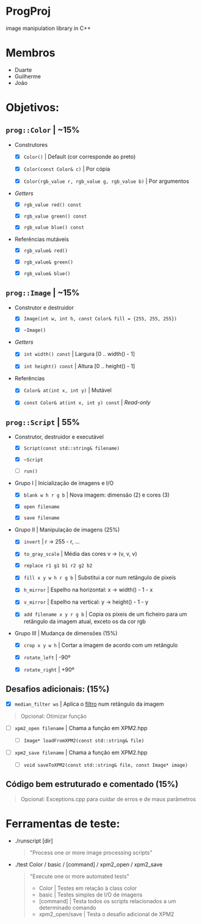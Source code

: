 # ProgProj
image manipulation library in C++

# Membros
- Duarte 
- Guilherme
- João

# Objetivos:

## `prog::Color` | ~15%

* Construtores

  - [X] `Color()` | Default (cor corresponde ao preto)
  
  - [X] `Color(const Color& c)` | Por cópia
  
  - [X] `Color(rgb_value r, rgb_value g, rgb_value b)` | Por argumentos
* *Getters*

  - [X] `rgb_value red() const`
  
  - [X] `rgb_value green() const`
  
  - [X] `rgb_value blue() const`
* Referências mutáveis

  - [X] `rgb_value& red()`
  
  - [X] `rgb_value& green()`
  
  - [X] `rgb_value& blue()`

## `prog::Image` | ~15%

* Construtor e destruidor

  - [X] `Image(int w, int h, const Color& fill = {255, 255, 255})`
  
  - [X] `~Image()`
* *Getters*

  - [X] `int width() const` | Largura [0 .. width() - 1]
  
  - [X] `int height() const` | Altura [0 .. height() - 1]
* Referências

  - [X] `Color& at(int x, int y)` | Mutável
  
  - [X] `const Color& at(int x, int y) const` | *Read-only*

## `prog::Script` | 55%

* Construtor, destruidor e executável

  - [X] `Script(const std::string& filename)`
  
  - [X] `~Script`
  
  - [ ] `run()`

* Grupo I | Inicialização de imagens e I/O

  - [X] `blank w h r g b` | Nova imagem: dimensão (2) e cores (3)
  
  - [X] `open filename`
  
  - [X] `save filename`

* Grupo II | Manipulação de imagens (25%)

  - [X] `invert` | r -> 255 - r, ...
  
  - [X] `to_gray_scale` | Média das cores v -> (v, v, v)
  
  - [X] `replace r1 g1 b1 r2 g2 b2`
  
  - [X] `fill x y w h r g b` | Substitui a cor num retângulo de pixeís
  
  - [X] `h_mirror` | Espelho na horizontal: x -> width() - 1 - x
  
  - [X] `v_mirror` | Espelho na vertical: y -> height() - 1 - y
  
  - [X] `add filename x y r g b` | Copia os píxeis de um ficheiro para um retângulo da imagem atual, exceto os da cor rgb

* Grupo III | Mudança de dimensões (15%)

  - [X] `crop x y w h` | Cortar a imagem de acordo com um retângulo
  
  - [X] `rotate_left` | -90º
  
  - [X] `rotate_right` | +90º

## **Desafios adicionais:** (15%)

- [X] `median_filter ws` | Aplica o [filtro](https://en.wikipedia.org/wiki/Median_filter) num retângulo da imagem
> Opcional: Otimizar função

- [ ] `xpm2_open filename` | Chama a função em XPM2.hpp

  - [ ] `Image* loadFromXPM2(const std::string& file)`

- [ ] `xpm2_save filename` | Chama a função em XPM2.hpp

  - [ ] `void saveToXPM2(const std::string& file, const Image* image)`

## Código bem estruturado e comentado (15%)
> Opcional: Exceptions.cpp para cuidar de erros e de maus parâmetros

# Ferramentas de teste:

* ./runscript [dir]

  > "Process one or more image processing scripts"
* ./test Color / basic / [command] / xpm2_open / xpm2_save

  > "Execute one or more automated tests"
  > * Color | Testes em relação à class color
  > * basic | Testes simples de I/O de imagens
  > * [command] | Testa todos os scripts relacionados a um determinado comando
  > * xpm2_open/save | Testa o desafio adicional de XPM2
